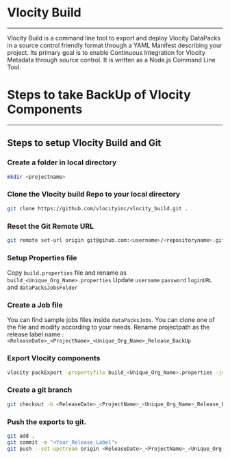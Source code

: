 # Vlocity Build
--------

Vlocity Build is a command line tool to export and deploy Vlocity DataPacks in a source control friendly format through a YAML Manifest describing your project. Its primary goal is to enable Continuous Integration for Vlocity Metadata through source control. It is written as a Node.js Command Line Tool.

# Steps to take BackUp of Vlocity Components
--------

## Steps to setup Vlocity Build and Git

### Create a folder in local directory 
```bash
mkdir <projectname>
```

### Clone the Vlocity build Repo to your local directory
```bash
git clone https://github.com/vlocityinc/vlocity_build.git .
```

### Reset the Git Remote URL
```bash
git remote set-url origin git@gihub.com:<username>/<repositoryname>.git
```

### Setup Properties file
Copy `build.properties` file and rename as `build_<Unique_Org_Name>.properties`
Update `username` `password` `loginURL` and `dataPacksJobsFolder`

### Create a Job file
You can find sample jobs files inside `dataPacksJobs`. You can clone one of the file and modify according to your needs.
Rename projectpath as the release label name : `<ReleaseDate>_<ProjectName>_<Unique_Org_Name>_Release_BackUp`

### Export Vlocity components 
```bash
vlocity packExport -propertyfile build_<Unique_Org_Name>.properties -job <ReleaseDate>_<ProjectName>_<Unique_Org_Name>_Release_BackUp_Release_BackUp.yaml
```

### Create a git branch
```bash
git checkout -b <ReleaseDate>_<ProjectName>_<Unique_Org_Name>_Release_BackUp_Release_BackUp
```

### Push the exports to git.
```bash
git add .
git commit -m "<Your_Release_Label">
git push --set-upstream origin <ReleaseDate>_<ProjectName>_<Unique_Org_Name>_Release_BackUp_Release_BackUp
```
